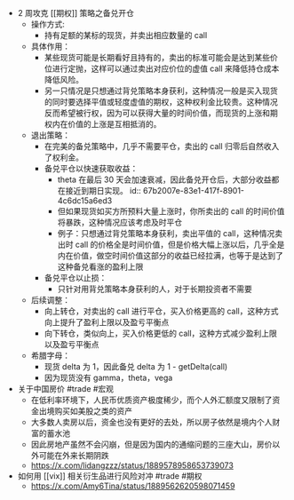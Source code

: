 - 2 周攻克 [[期权]] 策略之备兑开仓
	- 操作方式:
		- 持有足额的某标的现货，并卖出相应数量的 call
	- 具体作用：
		- 某些现货可能是长期看好且持有的，卖出的标准可能会是达到某些价位进行定抛，这样可以通过卖出对应价位的虚值 call 来降低持仓成本降低风险。
		- 另一只情况是只想通过背兑策略本身获利，这种情况一般是买入现货的同时要选择平值或轻度虚值的期权，这种权利金比较贵。这种情况反而希望被行权，因为可以获得大量的时间价值，而现货的上涨和期权内在价值的上涨是互相抵消的。
	- 退出策略：
		- 在完美的备兑策略中，几乎不需要平仓，卖出的 call 归零后自然收入了权利金。
		- 备兑平仓以快速获取收益：
			- theta 在最后 30 天会加速衰减，因此备兑开仓后，大部分收益都在接近到期日实现。
			  id:: 67b2007e-83e1-417f-8901-4c6dc15a6ed3
			- 但如果现货如买方所预料大量上涨时，你所卖出的 call 的时间价值将暴跌，这种情况应该考虑及时平仓
			- 例子：只想通过背兑策略本身获利，卖出平值的 call，这种情况卖出时 call 的价格全是时间价值，但是价格大幅上涨以后，几乎全是内在价值，做空时间价值这部分的收益已经拉满，也等于是达到了这种备兑看涨的盈利上限
		- 备兑平仓以止损：
			- 只针对用背兑策略本身获利的人，对于长期投资者不需要
	- 后续调整：
		- 向上转仓，对卖出的 call 进行平仓，买入价格更高的 call，这种方式向上提升了盈利上限以及盈亏平衡点
		- 向下转仓，类似向上，买入价格更低的 call，这种方式减少盈利上限以及盈亏平衡点
	- 希腊字母：
		- 现货 delta 为 1，因此备兑 delta 为 1 - getDelta(call)
		- 因为现货没有 gamma，theta，vega
- 关于中国房价 #trade #宏观
	- 在低利率环境下，人民币优质资产极度稀少，而个人外汇额度又限制了资金出境购买如美股之类的资产
	- 大多数人卖房以后，资金也没有更好的去处，所以房子依然是境内个人财富的蓄水池
	- 因此房地产虽然不会闪崩，但是因为国内的通缩问题的三座大山，房价以外可能在外来长期阴跌
	- https://x.com/lidangzzz/status/1889578958653739073
- 如何用 [[vix]] 相关衍生品进行风险对冲 #trade #期权
	- https://x.com/Amy6Tina/status/1889562620598071459